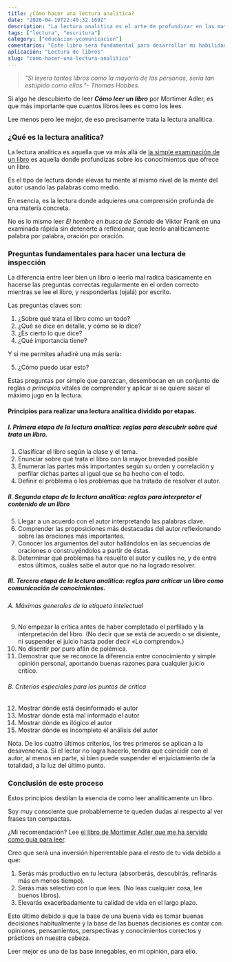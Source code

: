 ```yaml
---
title: ¿Cómo hacer una lectura analitica?
date: "2020-04-19T22:40:32.169Z"
description: "La lectura analitica es el arte de profundizar en las materias de un libro hasta comprenderlo en su totalidad."
tags: ["lectura", "escritura"]
category: ["educacion-ycomunicacion"]
comentarios: "Este libro será fundamental para desarrollar mi habilidad de leer mejor, hablar mejor, escribir mejor y escuchar mejor a nivel lógico."
aplicación: "Lectura de libros"
slug: "como-hacer-una-lectura-analitica"
---
```


> _"Si leyera tantos libros como la mayoría de las personas, sería tan estúpido como ellas."- Thomas Hobbes._

Si algo he descubierto de leer **_Cómo leer un libro_** por Mortimer Adler, es que más importante que cuantos libros lees es como los lees.

Lee menos pero lee mejor, de eso precisamente trata la lectura analitica.

### ¿Qué es la lectura analitica?

La lectura analitica es aquella que va más allá de [la simple examinación de un libro](/como-hacer-una-lectura-de-inspeccion/) es aquella donde profundizas sobre los conocimientos que ofrece un libro.

Es el tipo de lectura donde elevas tu mente al mismo nivel de la mente del autor usando las palabras como medio.

En esencia, es la lectura donde adquieres una comprensión profunda de una materia concreta.

No es lo mismo leer _El hombre en busca de Sentido_ de Viktor Frank en una examinada rápida sin detenerte a reflexionar, que leerlo analiticamente palabra por palabra, oración por oración.

### Preguntas fundamentales para hacer una lectura de inspección

La diferencia entre leer bien un libro o leerlo mal radica basicamente en hacerse las preguntas correctas regularmente en el orden correcto mientras se lee el libro, y responderlas (ojalá) por escrito.

Las preguntas claves son:

1. ¿Sobre qué trata el libro como un todo?
2. ¿Qué se dice en detalle, y cómo se lo dice?
3. ¿Es cierto lo que dice?
4. ¿Qué importancia tiene?

Y si me permites añadiré una más sería:

5. ¿Cómo puedo usar esto?

Estas preguntas por simple que parezcan, desembocan en un conjunto de reglas _o principios_ vitales de comprender y aplicar si se quiere sacar el máximo jugo en la lectura.

#### Principios para realizar una lectura analitica dividido por etapas.

##### I. Primera etapa de la lectura analitica: reglas para descubrir sobre qué trata un libro.

1. Clasificar el libro según la clase y el tema.
2. Enunciar sobre qué trata el libro con la mayor brevedad posible
3. Enumerar las partes más importantes según su orden y correlación y perfilar dichas partes al igual que se ha hecho con el todo.
4. Definir el problema o los problemas que ha tratado de resolver el autor.

##### II. Segunda etapa de la lectura analitica: reglas para interpretar el contenido de un libro

5. Llegar a un acuerdo con el autor interpretando las palabras clave.
6. Comprender las proposiciones más destacadas del autor reflexionando sobre las oraciones más importantes.
7. Conocer los argumentos del autor hallándolos en las secuencias
   de oraciones o construyéndolos a partir de éstas.
8. Determinar qué problemas ha resuelto el autor y cuáles no, y de
   entre estos últimos, cuáles sabe el autor que no ha logrado resolver.

##### III. Tercera etapa de la lectura analitica: reglas para criticar un libro como comunicación de conocimientos.

###### A. Máximas generales de la etiqueta intelectual

9. No empezar la crítica antes de haber completado el perfilado y
   la interpretación del libro. (No decir que se está de acuerdo o se
   disiente, ni suspender el juicio hasta poder decir «Lo comprendo».)
10. No disentir por puro afán de polémica.
11. Demostrar que se reconoce la diferencia entre conocimiento y
    simple opinión personal, aportando buenas razones para cualquier juicio crítico.

###### B. Criterios especiales para los puntos de critica

12. Mostrar dónde está desinformado el autor
13. Mostrar dónde está mal informado el autor
14. Mostrar dónde es ilógico el autor
15. Mostrar dónde es incompleto el análisis del autor

Nota. De los cuatro últimos criterios, los tres primeros se aplican a la desavenencia. Si el lector no logra hacerlo, tendrá que coincidir con el autor, al menos en parte, si bien puede suspender el
enjuiciamiento de la totalidad, a la luz del último punto.

### Conclusión de este proceso

Estos principios destilan la esencia de como leer analiticamente un libro.

Soy muy consciente que probablemente te queden dudas al respecto al ver frases tan compactas.

¿Mi recomendación? Lee [el libro de Mortimer Adler que me ha servido como guía para leer](https://clea.edu.mx/biblioteca/Adler%20Mortimer%20-%20Como%20Leer%20Un%20Libro.pdf).

Creo que será una inversión hiperrentable para el resto de tu vida debido a que:

1. Serás más productivo en tu lectura (absorberás, descubirás, refinarás más en menos tiempo).
2. Serás más selectivo con lo que lees. (No leas cualquier cosa, lee buenos libros).
3. Elevarás exacerbadamente tu calidad de vida en el largo plazo.

Esto último debido a que la base de una buena vida es tomar buenas decisiones habitualmente y la base de las buenas decisiones es contar con opiniones, pensamientos, perspectivas y conocimientos correctos y prácticos en nuestra cabeza.

Leer mejor es una de las base innegables, en mi opinión, para ello.
